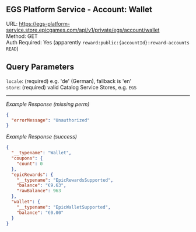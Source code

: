 ## EGS Platform Service - Account: Wallet

URL: https://egs-platform-service.store.epicgames.com/api/v1/private/egs/account/wallet \
Method: GET \
Auth Required: Yes (apparently `reward:public:{accountId}:reward-accounts	READ`)

## Query Parameters

`locale`: (required) e.g. 'de' (German), fallback is 'en' <br/>
`store`: (required) valid Catalog Service Stores, e.g. `EGS`

---

_Example Response (missing perm)_

```json
{
  "errorMessage": "Unauthorized"
}
```

_Example Response (success)_

```json
{
  "__typename": "Wallet",
  "coupons": {
    "count": 0
  },
  "epicRewards": {
    "__typename": "EpicRewardsSupported",
    "balance": "€9.63",
    "rawBalance": 963
  },
  "wallet": {
    "__typename": "EpicWalletSupported",
    "balance": "€0.00"
  }
}
```
